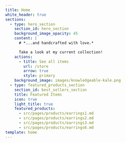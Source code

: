 ```yaml
---
title: Home
white_header: true
sections:
  - type: hero_section
    section_id: hero_section
    background_image_opacity: 45
    content: |
      # *...and handcrafted with love.*

      Take a look at my current collection!
    actions:
      - title: See all items
        url: /store
        arrow: true
        style: primary
    background_image: images/knowledgeable-kale.png
  - type: featured_products_section
    section_id: best_sellers_section
    title: Featured Items
    icon: true
    light_title: true
    featured_products:
      - src/pages/products/earrings1.md
      - src/pages/products/earrings2.md
      - src/pages/products/earrings3.md
      - src/pages/products/earrings6.md
template: home
---
```

